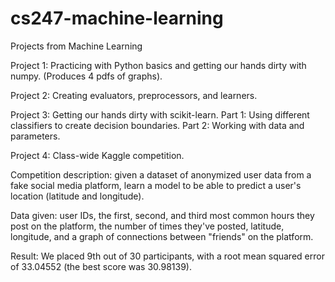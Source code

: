 # cs247-machine-learning
Projects from Machine Learning

Project 1: Practicing with Python basics and getting our hands dirty with numpy. (Produces 4 pdfs of graphs).

Project 2: Creating evaluators, preprocessors, and learners.

Project 3: Getting our hands dirty with scikit-learn. Part 1: Using different classifiers to create decision boundaries. Part 2: Working with data and parameters.

Project 4: Class-wide Kaggle competition. 

Competition description: given a dataset of anonymized user data from a fake social media platform, learn a model to be able to predict a user's location (latitude and longitude).

Data given: user IDs, the first, second, and third most common hours they post on the platform, the number of times they've posted, latitude, longitude, and a graph of connections between "friends" on the platform.

Result: We placed 9th out of 30 participants, with a root mean squared error of 33.04552 (the best score was 30.98139).